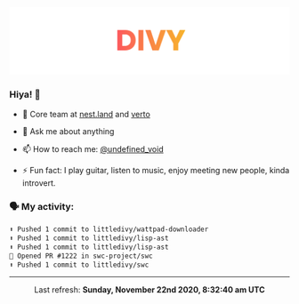 
![](https://github.com/divy-work/divy-work/raw/master/assets/divy.png)

### Hiya! 👋

- 🔭 Core team at [nest.land](https://github.com/nestdotland/nest.land) and [verto](https://github.com/useverto/verto)

- 💬 Ask me about anything

- 📫 How to reach me: [@undefined_void](https://instagram.com/divy.exe)

- ⚡ Fun fact: I play guitar, listen to music, enjoy meeting new people, kinda introvert.

### 🗣 My activity:

```
⬆️ Pushed 1 commit to littledivy/wattpad-downloader
⬆️ Pushed 1 commit to littledivy/lisp-ast
⬆️ Pushed 1 commit to littledivy/lisp-ast
💪 Opened PR #1222 in swc-project/swc
⬆️ Pushed 1 commit to littledivy/swc
```

------------
<p align="center">Last refresh: <b>Sunday, November 22nd 2020, 8:32:40 am UTC</b></p>
